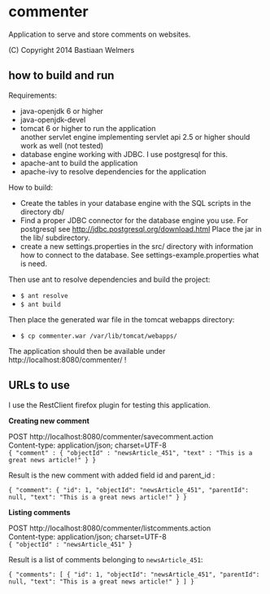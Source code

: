 commenter
========

Application to serve and store comments on websites.

(C) Copyright 2014 Bastiaan Welmers 

how to build and run
--------------------

Requirements:

* java-openjdk 6 or higher
* java-openjdk-devel
* tomcat 6 or higher to run the application  
  another servlet engine implementing servlet api 2.5 or higher
  should work as well (not tested)
* database engine working with JDBC. I use postgresql for this.
* apache-ant to build the application
* apache-ivy to resolve dependencies for the application

How to build:

* Create the tables in your database engine with the SQL scripts
  in the directory db/
* Find a proper JDBC connector for the database engine you use.
  For postgresql see http://jdbc.postgresql.org/download.html
  Place the jar in the lib/ subdirectory.
* create a new settings.properties in the src/ directory with
  information how to connect to the database. See 
  settings-example.properties what is need.

Then use ant to resolve dependencies and build the project:

* `$ ant resolve`
* `$ ant build`

Then place the generated war file in the tomcat webapps directory:

* `$ cp commenter.war /var/lib/tomcat/webapps/`

The application should then be available under
 http://localhost:8080/commenter/ !

URLs to use
-----------

I use the RestClient firefox plugin for testing this application.

**Creating new comment**

POST http://localhost:8080/commenter/savecomment.action  
Content-type: application/json; charset=UTF-8  
`{ "comment" : { "objectId" : "newsArticle_451", "text" : "This is a great news article!" } }`  

Result is the new comment with added field id and parent_id :

`
 {
    "comment":
    {
        "id": 1,
        "objectId": "newsArticle_451",
        "parentId": null,
        "text": "This is a great news article!"
    }
 }
`

**Listing comments**

POST http://localhost:8080/commenter/listcomments.action  
Content-type: application/json; charset=UTF-8  
`{ "objectId" : "newsArticle_451" }`

Result is a list of comments belonging to `newsArticle_451`:

`
{
   "comments":
   [
       {
           "id": 1,
           "objectId": "newsArticle_451",
           "parentId": null,
           "text": "This is a great news article!"
       }
   ]
}
`


